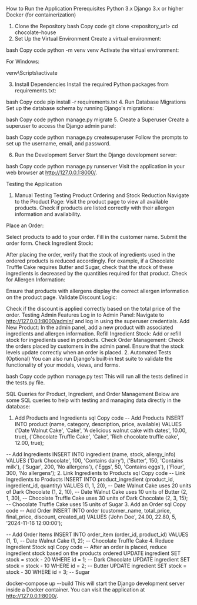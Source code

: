 How to Run the Application
Prerequisites
Python 3.x
Django 3.x or higher
Docker (for containerization)
1. Clone the Repository
bash
Copy code
git clone <repository_url>
cd chocolate-house
2. Set Up the Virtual Environment
Create a virtual environment:

bash
Copy code
python -m venv venv
Activate the virtual environment:

For Windows:

venv\Scripts\activate

3. Install Dependencies
Install the required Python packages from requirements.txt:

bash
Copy code
pip install -r requirements.txt
4. Run Database Migrations
Set up the database schema by running Django's migrations:

bash
Copy code
python manage.py migrate
5. Create a Superuser
Create a superuser to access the Django admin panel:

bash
Copy code
python manage.py createsuperuser
Follow the prompts to set up the username, email, and password.

6. Run the Development Server
Start the Django development server:

bash
Copy code
python manage.py runserver
Visit the application in your web browser at http://127.0.0.1:8000/.

Testing the Application
1. Manual Testing
Testing Product Ordering and Stock Reduction
Navigate to the Product Page: Visit the product page to view all available products. Check if products are listed correctly with their allergen information and availability.

Place an Order:

Select products to add to your order.
Fill in the customer name.
Submit the order form.
Check Ingredient Stock:

After placing the order, verify that the stock of ingredients used in the ordered products is reduced accordingly.
For example, if a Chocolate Truffle Cake requires Butter and Sugar, check that the stock of these ingredients is decreased by the quantities required for that product.
Check for Allergen Information:

Ensure that products with allergens display the correct allergen information on the product page.
Validate Discount Logic:

Check if the discount is applied correctly based on the total price of the order.
Testing Admin Features
Log in to Admin Panel:
Navigate to http://127.0.0.1:8000/admin/ and log in using the superuser credentials.
Add New Product:
In the admin panel, add a new product with associated ingredients and allergen information.
Refill Ingredient Stock:
Add or refill stock for ingredients used in products.
Check Order Management:
Check the orders placed by customers in the admin panel. Ensure that the stock levels update correctly when an order is placed.
2. Automated Tests (Optional)
You can also run Django's built-in test suite to validate the functionality of your models, views, and forms.

bash
Copy code
python manage.py test
This will run all the tests defined in the tests.py file.

SQL Queries for Product, Ingredient, and Order Management
Below are some SQL queries to help with testing and managing data directly in the database:

1. Add Products and Ingredients
sql
Copy code
-- Add Products
INSERT INTO product (name, category, description, price, available) 
VALUES ('Date Walnut Cake', 'Cake', 'A delicious walnut cake with dates', 10.00, true),
       ('Chocolate Truffle Cake', 'Cake', 'Rich chocolate truffle cake', 12.00, true);

-- Add Ingredients
INSERT INTO ingredient (name, stock, allergy_info) 
VALUES ('Dark Chocolate', 100, 'Contains dairy'),
       ('Butter', 150, 'Contains milk'),
       ('Sugar', 200, 'No allergens'),
       ('Eggs', 50, 'Contains eggs'),
       ('Flour', 300, 'No allergens');
2. Link Ingredients to Products
sql
Copy code
-- Link Ingredients to Products
INSERT INTO product_ingredient (product_id, ingredient_id, quantity)
VALUES (1, 1, 20), -- Date Walnut Cake uses 20 units of Dark Chocolate
       (1, 2, 10), -- Date Walnut Cake uses 10 units of Butter
       (2, 1, 30), -- Chocolate Truffle Cake uses 30 units of Dark Chocolate
       (2, 3, 15); -- Chocolate Truffle Cake uses 15 units of Sugar
3. Add an Order
sql
Copy code
-- Add Order
INSERT INTO order (customer_name, total_price, final_price, discount, created_at) 
VALUES ('John Doe', 24.00, 22.80, 5, '2024-11-16 12:00:00');

-- Add Order Items
INSERT INTO order_item (order_id, product_id)
VALUES (1, 1),  -- Date Walnut Cake
       (1, 2);  -- Chocolate Truffle Cake
4. Reduce Ingredient Stock
sql
Copy code
-- After an order is placed, reduce ingredient stock based on the products ordered
UPDATE ingredient SET stock = stock - 20 WHERE id = 1;  -- Dark Chocolate
UPDATE ingredient SET stock = stock - 10 WHERE id = 2;  -- Butter
UPDATE ingredient SET stock = stock - 30 WHERE id = 3;  -- Sugar


docker-compose up --build
This will start the Django development server inside a Docker container. You can visit the application at http://127.0.0.1:8000/.